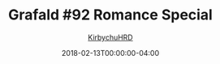 ---
title: "Grafald #92 Romance Special"
type: "image"
date: 2018-02-13T00:00:00-04:00
draft: false
categories:
- blog
- projects
- grafald
image_path: "../img/2018/92.png"
alt_text: ""
is_subpage: true
author: "[KirbychuHRD](https://cohost.org/KirbychuHRD)"
---